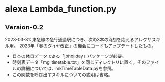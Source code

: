 # alexa Lambda_function.py
## Version-0.2
2023-03-31:
東急線の急行通過駅につき、次の3本の時刻を応えるアレクサスキル用。
2023年「春のダイヤ改正」の機会にコードもアップデートしたもの。

- 日本の休日データである「jpholiday」パッケージが必要。
- 時刻表データ「mg_timetable.txt」を同じディレクトリに置く。そのファイルの詳細については、mkTimeTableData.pyを参照。
- この関数を呼び出すスキルについての説明は省略。  

